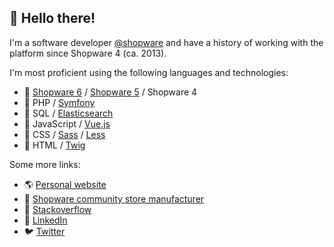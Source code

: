 ## 🙋‍ Hello there!

I'm a software developer [@shopware](https://github.com/shopware/) and have a history of working with the platform since Shopware 4 (ca. 2013).

I'm most proficient using the following languages and technologies:

* 💙 [Shopware 6](https://github.com/shopware/platform/) / [Shopware 5](https://github.com/shopware/shopware/) / Shopware 4
* 🐘 PHP / [Symfony](https://github.com/symfony/)
* 🔎 SQL / [Elasticsearch](https://github.com/elastic/elasticsearch/)
* 🔨️ JavaScript / [Vue.js](https://github.com/vuejs/)
* 🎨 CSS / [Sass](https://github.com/sass/) / [Less](https://github.com/less/)
* 📄 HTML / [Twig](https://github.com/twigphp/)

Some more links:

* 🌎 [Personal website](https://neustadt.dev)
* 🛒 [Shopware community store manufacturer](https://store.shopware.com/en/open-source-plugins.html)
* 💬 [Stackoverflow](https://stackoverflow.com/users/8556259/dneustadt)
* 👤 [LinkedIn](https://www.linkedin.com/in/david-neustadt-50214297/)
* 🐦 [Twitter](https://twitter.com/david_neustadt)
